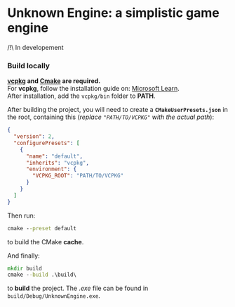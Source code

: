 
# Unknown Engine: a simplistic game engine

/!\ In developement

### Build locally

__[vcpkg](https://vcpkg.io/en/) and [Cmake](https://cmake.org/) are required.__  
For __vcpkg__, follow the installation guide on: [Microsoft Learn](https://learn.microsoft.com/en-us/vcpkg/get_started/get-started?pivots=shell-powershell#1---set-up-vcpkg).  
After installation, add the `vcpkg/bin` folder to __PATH__.   

After building the project, you will need to create a __`CMakeUserPresets.json`__ in the root, containing this (*replace `"PATH/TO/VCPKG"` with the actual path*): 
```json
{
  "version": 2,
  "configurePresets": [
    {
      "name": "default",
      "inherits": "vcpkg",
      "environment": {
        "VCPKG_ROOT": "PATH/TO/VCPKG"
      }
    }
  ]
}
```
Then run:
```cmd
cmake --preset default
```
to build the CMake __cache__.  

And finally:
```cmd
mkdir build
cmake --build .\build\
```
to __build__ the project. The *.exe* file can be found in `build/Debug/UnknownEngine.exe`.

